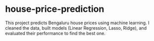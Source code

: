 # house-price-prediction
This project predicts Bengaluru house prices using machine learning. I cleaned the data, built models (Linear Regression, Lasso, Ridge), and evaluated their performance to find the best one.
